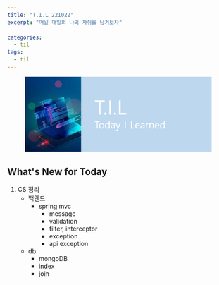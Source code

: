 ```yaml
---
title: "T.I.L_221022"
excerpt: "매일 매일의 나의 자취를 남겨보자"

categories:
  - til
tags:
  - til
---
```

<figure>
    <img src="/assets/images/til_image.png">
</figure>

## What's New for Today   

1. CS 정리
    - 백엔드
        - spring mvc
            - message
            - validation
            - filter, interceptor
            - exception
            - api exception
    - db 
        - mongoDB
        - index
        - join
